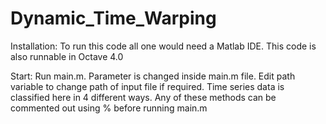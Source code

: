 # Dynamic_Time_Warping
Installation: To run this code all one would need a Matlab IDE. This code is also runnable in Octave 4.0

Start: Run main.m. Parameter is changed inside main.m file. Edit path variable to change path of input file if required. Time series data is classified here in 4 different ways. Any of these methods can be commented out using % before running main.m

